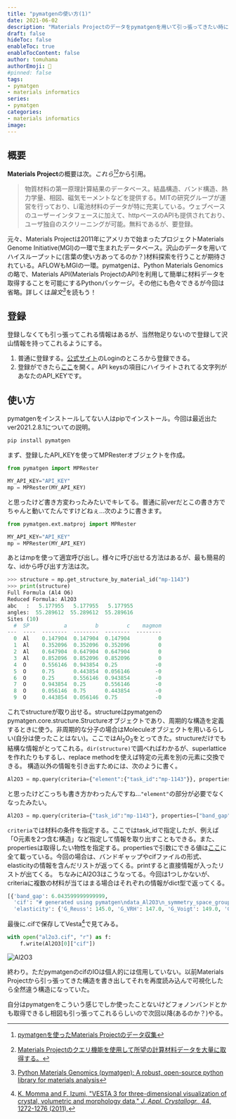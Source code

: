 ```yaml
---
title: "pymatgenの使い方(1)"
date: 2021-06-02
description: "Materials Projectのデータをpymatgenを用いて引っ張ってきたい時に"
draft: false
hideToc: false
enableToc: true
enableTocContent: false
author: tomuhama
authorEmoji: 🐧
#pinned: false
tags:
- pymatgen
- materials informatics
series:
- pymatgen
categories:
- materials informatics
image: 
---
```

<script type="text/javascript" async src="https://cdnjs.cloudflare.com/ajax/libs/mathjax/2.7.7/MathJax.js?config=TeX-MML-AM_CHTML">
</script>
<script type="text/x-mathjax-config">
 MathJax.Hub.Config({
 tex2jax: {
 inlineMath: [['$', '$'] ],
 displayMath: [ ['$$','$$'], ["\\[","\\]"] ]
 }
 });
</script>

## 概要

**Materials Project**の概要は次。<cite>これら[^issp][^qiita]</cite>から引用。
> 物質材料の第一原理計算結果のデータベース。結晶構造、バンド構造、熱力学量、相図、磁気モーメントなどを提供する。MITの研究グループが運営を行っており、Li電池材料のデータが特に充実している。ウェブベースのユーザーインタフェースに加えて、httpベースのAPIも提供されており、ユーザ独自のスクリーニングが可能。無料であるが、要登録。

元々、Materials Projectは2011年にアメリカで始まったプロジェクトMaterials Genome Initiative(MGI)の一環で生まれたデータベース。沢山のデータを用いてハイスループットに(言葉の使い方あってるのか？)材料探索を行うことが期待されている。AFLOWもMGIの一環。pymatgenは、Python Materials Genomicsの略で、Materials API(Materials ProjectのAPI)を利用して簡単に材料データを取得することを可能にするPythonパッケージ。その他にも色々できるが今回は省略。詳しくは<cite>論文[^pymatgen]</cite>を読もう！


## 登録

登録しなくても引っ張ってこれる情報はあるが、当然物足りないので登録して沢山情報を持ってこれるようにする。

1. 普通に登録する。[公式サイト](https://www.materialsproject.org/)のLoginのところから登録できる。
1. 登録ができたら[ここ](https://materialsproject.org/open)を開く。API keysの項目にハイライトされてる文字列があなたのAPI_KEYです。

## 使い方

pymatgenをインストールしてない人はpipでインストール。今回は最近出たver2021.2.8.1についての説明。
```Python
pip install pymatgen
```

まず、登録したAPI_KEYを使ってMPResterオブジェクトを作成。
```Python
from pymatgen import MPRester

MY_API_KEY="API_KEY"
mp = MPRester(MY_API_KEY)
```
と思ったけど書き方変わったみたいでキレてる。普通に前verだとこの書き方でちゃんと動いてたんですけどねぇ...次のように書きます。
```Python
from pymatgen.ext.matproj import MPRester

MY_API_KEY="API_KEY"
mp = MPRester(MY_API_KEY)
```
あとはmpを使って適宜呼び出し。様々に呼び出せる方法はあるが、最も簡易的な、idから呼び出す方法は次。
```Python
>>> structure = mp.get_structure_by_material_id("mp-1143")
>>> print(structure)
Full Formula (Al4 O6)
Reduced Formula: Al2O3
abc   :   5.177955   5.177955   5.177955
angles:  55.289612  55.289612  55.289616
Sites (10)
  #  SP           a         b         c    magmom
---  ----  --------  --------  --------  --------
  0  Al    0.147904  0.147904  0.147904         0
  1  Al    0.352096  0.352096  0.352096         0
  2  Al    0.647904  0.647904  0.647904         0
  3  Al    0.852096  0.852096  0.852096         0
  4  O     0.556146  0.943854  0.25            -0
  5  O     0.75      0.443854  0.056146        -0
  6  O     0.25      0.556146  0.943854        -0
  7  O     0.943854  0.25      0.556146        -0
  8  O     0.056146  0.75      0.443854        -0
  9  O     0.443854  0.056146  0.75            -0
```
これでstructureが取り出せる。structureはpymatgenのpymatgen.core.structure.Structureオブジェクトであり、周期的な構造を定義するときに使う。非周期的な分子の場合はMoleculeオブジェクトを用いるらしい(自分は使ったことはない)。ここでは$\textrm{Al}_2\textrm{O}_3$をとってきた。structureだけでも結構な情報がとってこれる。`dir(structure)`で調べればわかるが、superlatticeを作れたりもするし、replace methodを使えば特定の元素を別の元素に交換できる。
構造以外の情報を引き出すためには、次のように書く。
```Python
Al2O3 = mp.query(criteria={"element":{"task_id":"mp-1143"}}, properties=["band_gap", "cif", "elasticity"])
```
と思ったけどこっちも書き方かわったんですね...`"element"`の部分が必要でなくなったみたい。
```Python
Al2O3 = mp.query(criteria={"task_id":"mp-1143"}, properties=["band_gap", "cif", "elasticity"])
```
`criteria`では材料の条件を指定する。ここではtask_idで指定したが、例えば「O元素を2つ含む構造」など指定して情報を取り出すこともできる。また、propertiesは取得したい物性を指定する。propertiesで引数にできる値は[ここ](https://github.com/materialsproject/mapidoc/tree/master/materials)に全て載っている。今回の場合は、バンドギャップやcifファイルの形式、elasticityの情報を含んだリストが返ってくる。printすると直接情報が入ったリストが出てくる。
ちなみにAl2O3はこうなってる。今回は1つしかないが、criteriaに複数の材料が当てはまる場合はそれぞれの情報がdict型で返ってくる。
```Python
[{'band_gap': 6.043599999999999, 
  'cif': "# generated using pymatgen\ndata_Al2O3\n_symmetry_space_group_name_H-M   'P 1'\n_cell_length_a   5.17795525\n_cell_length_b   5.17795525\n_cell_length_c   5.17795522\n_cell_angle_alpha   55.28961179\n_cell_angle_beta   55.28961179\n_cell_angle_gamma   55.28961598\n_symmetry_Int_Tables_number   1\n_chemical_formula_structural   Al2O3\n_chemical_formula_sum   'Al4 O6'\n_cell_volume   87.42003700\n_cell_formula_units_Z   2\nloop_\n _symmetry_equiv_pos_site_id\n _symmetry_equiv_pos_as_xyz\n  1  'x, y, z'\nloop_\n _atom_site_type_symbol\n _atom_site_label\n _atom_site_symmetry_multiplicity\n _atom_site_fract_x\n _atom_site_fract_y\n _atom_site_fract_z\n _atom_site_occupancy\n  Al  Al0  1  0.14790400  0.14790400  0.14790400  1\n  Al  Al1  1  0.35209600  0.35209600  0.35209600  1\n  Al  Al2  1  0.64790400  0.64790400  0.64790400  1\n  Al  Al3  1  0.85209600  0.85209600  0.85209600  1\n  O  O4  1  0.55614600  0.94385400  0.25000000  1\n  O  O5  1  0.75000000  0.44385400  0.05614600  1\n  O  O6  1  0.25000000  0.55614600  0.94385400  1\n  O  O7  1  0.94385400  0.25000000  0.55614600  1\n  O  O8  1  0.05614600  0.75000000  0.44385400  1\n  O  O9  1  0.44385400  0.05614600  0.75000000  1\n", 
  'elasticity': {'G_Reuss': 145.0, 'G_VRH': 147.0, 'G_Voigt': 149.0, 'G_Voigt_Reuss_Hill': 147.0, 'K_Reuss': 232.0, 'K_VRH': 232.0, 'K_Voigt': 232.0, 'K_Voigt_Reuss_Hill': 232.0, 'elastic_anisotropy': 0.16, 'elastic_tensor': [[452.0, 150.0, 107.0, 20.0, 0.0, 0.0], [150.0, 452.0, 107.0, -20.0, 0.0, 0.0], [107.0, 107.0, 454.0, 0.0, 0.0, 0.0], [20.0, -20.0, 0.0, 132.0, 0.0, 0.0], [0.0, 0.0, 0.0, 0.0, 132.0, 20.0], [0.0, 0.0, 0.0, 0.0, 20.0, 151.0]], 'homogeneous_poisson': 0.24, 'poisson_ratio': 0.24, 'universal_anisotropy': 0.16, 'elastic_tensor_original': [[452.88438075058264, 149.32230924280603, 107.84796496254714, -20.10675793699231, 0.0, 0.0], [148.62120151839645, 453.5170195225491, 107.90847433611715, 20.173114161264873, 0.0, 0.0], [106.9405661066039, 106.94049665460224, 454.3703632383968, 0.0, 0.0, 0.0], [-20.86619534535896, 19.832316552076684, -0.17929756761829355, 131.71960640208465, 0.0, 0.0], [-0.0013251095003368445, -0.015841534176974235, -0.0003537556433960988, 0.012846932839122636, 131.7651980776287, -20.304943009508005], [-1.4040031587713696e-05, -1.1880019661839212e-05, 2.6599853168491205e-06, -1.9746683263811934e-05, -20.3341646730955, 149.8292238793223]], 'compliance_tensor': [[2.6, -0.8, -0.4, -0.5, -0.0, -0.0], [-0.8, 2.6, -0.4, 0.5, 0.0, -0.0], [-0.4, -0.4, 2.4, -0.0, -0.0, 0.0], [-0.5, 0.5, -0.0, 7.8, -0.0, 0.0], [-0.0, 0.0, -0.0, -0.0, 7.8, -1.0], [-0.0, -0.0, 0.0, 0.0, -1.0, 6.8]], 'warnings': [], 'nsites': 10}}]
```
最後に.cifで保存してVesta[^vesta]で見てみる。
```Python
with open("al2o3.cif", "r") as f:
    f.write(Al2O3[0]["cif"])
```

![Al2O3](../images/al2o3.png)

終わり。ただpymatgenのcifのIOは個人的には信用していない。以前Materials Projectから引っ張ってきた構造を書き出してそれを再度読み込んで可視化したら全然違う構造になっていた。

自分はpymatgenをこういう感じでしか使ったことないけどフォノンバンドとかも取得できるし相図も引っ張ってこれるらしいので次回以降(あるのか？)やる。


[^issp]: [pymatgenを使ったMaterials Projectのデータ収集](https://ma.issp.u-tokyo.ac.jp/app-post/2331)

[^qiita]: [Materials Projectのクエリ機能を使用して所望の計算材料データを大量に取得する。](https://qiita.com/qmiyajun/items/543cdf6e5d13d297953a)

[^pymatgen]: [Python Materials Genomics (pymatgen): A robust, open-source python library for materials analysis](https://www.sciencedirect.com/science/article/abs/pii/S0927025612006295)

[^vesta]: [K. Momma and F. Izumi, "VESTA 3 for three-dimensional visualization of crystal, volumetric and morphology data," _J. Appl. Crystallogr._, 44, 1272-1276 (2011).](http://scripts.iucr.org/cgi-bin/paper?S0021889811038970)